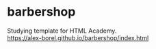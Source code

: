 # barbershop
Studying template for HTML Academy.<br>
https://alex-borel.github.io/barbershop/index.html
